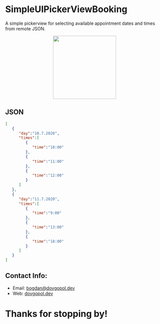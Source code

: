 # SimpleUIPickerViewBooking
A simple pickerview for selecting available appointment dates and times from remote JSON.
 <p align="center">
 <kbd>
   <img src="https://user-images.githubusercontent.com/30866972/87495035-c8d33b00-c693-11ea-87c6-c0adc3b2d951.png" width="200">
 </kbd>
 </p>
 
 ## JSON
```json
[
   {
      "day":"10.7.2020",
      "times":[
         {
            "time":"10:00"
         },
         {
            "time":"11:00"
         },
         {
            "time":"12:00"
         }
      ]
   },
   {
      "day":"11.7.2020",
      "times":[
         {
            "time":"9:00"
         },
         {
            "time":"13:00"
         },
         {
            "time":"18:00"
         }
      ]
   }
]
```

## Contact Info:
- Email: bogdan@dovgopol.dev
- Web: [dovgopol.dev](https://dovgopol.dev)

# Thanks for stopping by!
